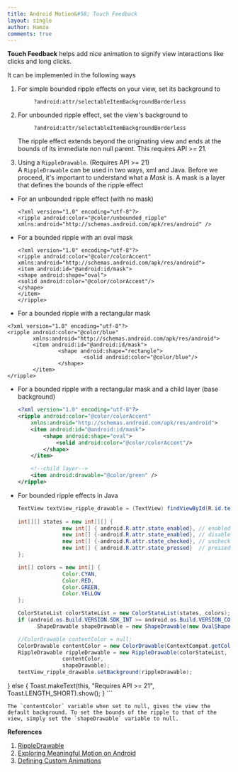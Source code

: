 ```yaml
---
title: Android Motion&#58; Touch Feedback
layout: single
author: Hamza
comments: true
---
```


**Touch Feedback** helps add nice animation to signify view interactions like clicks and long clicks.

It can be implemented in the following ways

1. For simple bounded ripple effects on your view, set its background to
 
			?android:attr/selectableItemBackgroundBorderless
   
2. For unbounded ripple effect, set the view's background to  

			?android:attr/selectableItemBackgroundBorderless
		
	 The ripple effect extends beyond the originating view and ends at the bounds of its immediate non null parent. 
   This requires API >= 21.
3. Using a `RippleDrawable`. (Requires API >= 21)  
    A `RippleDrawable` can be used in two ways, xml and Java.
    Before we proceed, it's important to understand what a _Mask_ is. A mask is a layer that defines the bounds of the ripple effect

  * For an unbounded ripple effect (with no mask)
	```
	<?xml version="1.0" encoding="utf-8"?>
	<ripple android:color="@color/unbounded_ripple"
	xmlns:android="http://schemas.android.com/apk/res/android" />
	```
		
 * For a bounded ripple with an oval mask
	```
	<?xml version="1.0" encoding="utf-8"?>
	<ripple android:color="@color/colorAccent"
	xmlns:android="http://schemas.android.com/apk/res/android">
	<item android:id="@android:id/mask">
	<shape android:shape="oval">
	<solid android:color="@color/colorAccent"/>
	</shape>
	</item>
	</ripple>
	```

  * For a bounded ripple with a rectangular mask
```
<?xml version="1.0" encoding="utf-8"?>
<ripple android:color="@color/blue"
		xmlns:android="http://schemas.android.com/apk/res/android">
		<item android:id="@android:id/mask">
				<shape android:shape="rectangle">
						<solid android:color="@color/blue"/>
				</shape>
		</item>
</ripple>
```
      
  * For a bounded ripple with a rectangular mask and a child layer (base background)
      ```xml
      <?xml version="1.0" encoding="utf-8"?>
      <ripple android:color="@color/colorAccent"
          xmlns:android="http://schemas.android.com/apk/res/android">
          <item android:id="@android:id/mask">
              <shape android:shape="oval">
                  <solid android:color="@color/colorAccent"/>
              </shape>
          </item>

          <!--child layer-->
          <item android:drawable="@color/green" />
      </ripple>
      ```

 *  For bounded ripple effects in Java
      ```java
      TextView textView_ripple_drawable = (TextView) findViewById(R.id.textView_ripple_drawable_java);
              
	int[][] states = new int[][] {
					new int[] { android.R.attr.state_enabled}, // enabled
					new int[] {-android.R.attr.state_enabled}, // disabled
					new int[] {-android.R.attr.state_checked}, // unchecked
					new int[] { android.R.attr.state_pressed}  // pressed
	};

	int[] colors = new int[] {
					Color.CYAN,
					Color.RED,
					Color.GREEN,
					Color.YELLOW
	};

	ColorStateList colorStateList = new ColorStateList(states, colors);
	if (android.os.Build.VERSION.SDK_INT >= android.os.Build.VERSION_CODES.LOLLIPOP) {
			ShapeDrawable shapeDrawable = new ShapeDrawable(new OvalShape());

	//ColorDrawable contentColor = null;
	ColorDrawable contentColor = new ColorDrawable(ContextCompat.getColor(this,R.color.grey));
	RippleDrawable rippleDrawable = new RippleDrawable(colorStateList,
					contentColor,
					shapeDrawable);
	textView_ripple_drawable.setBackground(rippleDrawable);
}
else {
	Toast.makeText(this, "Requires API >= 21", Toast.LENGTH_SHORT).show();
}
      ```

	The `contentColor` variable when set to null, gives the view the default background. To set the bounds of the ripple to that of the view, simply set the `shapeDrawable` variable to null.


**References** <br />
1. [RippleDrawable](https://developer.android.com/reference/android/graphics/drawable/RippleDrawable.html) <br />
2. [Exploring Meaningful Motion on Android](https://labs.ribot.co.uk/exploring-meaningful-motion-on-android-1cd95a4bc61d#.x3gxzy8ms) <br />
3. [Defining Custom Animations](https://developer.android.com/training/material/animations.html) <br />
